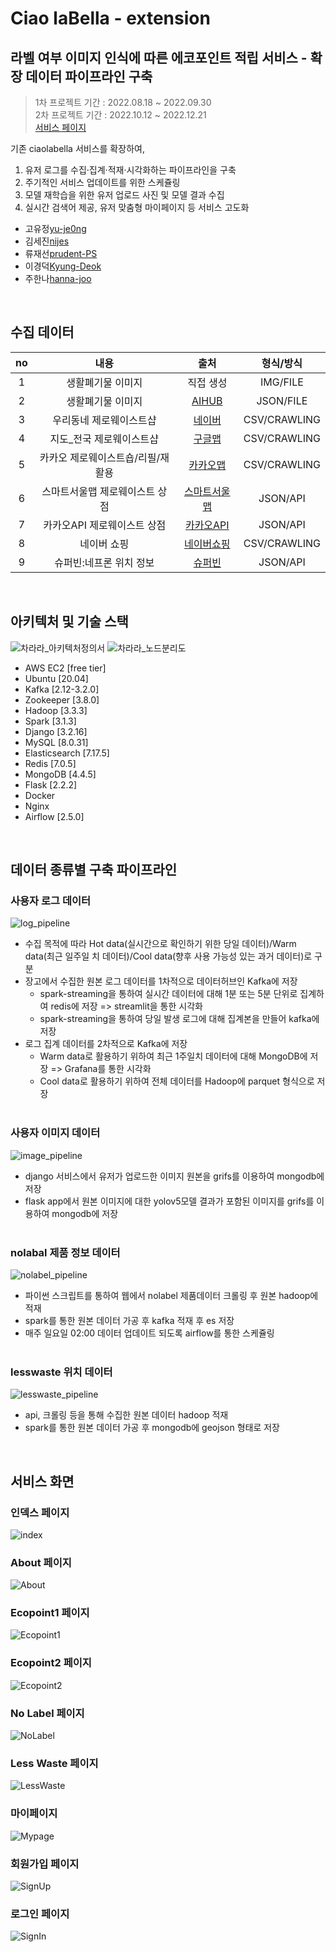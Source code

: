 # Ciao laBella - extension
## 라벨 여부 이미지 인식에 따른 에코포인트 적립 서비스 - 확장 데이터 파이프라인 구축
>1차 프로젝트 기간 : 2022.08.18 ~ 2022.09.30<br>
2차 프로젝트 기간 : 2022.10.12 ~ 2022.12.21<br>
[서비스 페이지](https://ciaoleblla.ga/)

기존 ciaolabella 서비스를 확장하여, 
1) 유저 로그를 수집·집계·적재·시각화하는 파이프라인을 구축 
2) 주기적인 서비스 업데이트를 위한 스케쥴링 
3) 모델 재학습을 위한 유저 업로드 사진 및 모델 결과 수집
4) 실시간 검색어 제공, 유저 맞춤형 마이페이지 등 서비스 고도화
* 고유정[yu-je0ng](https://github.com/yu-je0ng)
* 김세진[nijes](https://github.com/nijes)
* 류재선[prudent-PS](https://github.com/prudent-PS)
* 이경덕[Kyung-Deok](https://github.com/Kyung-Deok)
* 주한나[hanna-joo](https://github.com/hanna-joo)

<br>

## 수집 데이터
| no  |         내용         |        출처        |    형식/방식     |
|:---:|:------------------:|:----------------:|:------------:|
|  1  |     생활폐기물 이미지      |      직접 생성       |   IMG/FILE   |
|  2  |     생활폐기물 이미지      |  [AIHUB][AIHUB]  |  JSON/FILE   |
|  3  |    우리동네 제로웨이스트샵    |    [네이버][네이버]    |   CSV/CRAWLING   |
|  4  |   지도_전국 제로웨이스트샵    |    [구글맵][구글맵]    |   CSV/CRAWLING   |
|  5  | 카카오 제로웨이스트숍/리필/재활용 |   [카카오맵][카카오맵]   |   CSV/CRAWLING   |
|  6  |  스마트서울맵 제로웨이스트 상점  | [스마트서울맵][스마트서울맵] |   JSON/API   |
|  7  |  카카오API 제로웨이스트 상점  | [카카오API][카카오API] |   JSON/API   |
|  8  |       네이버 쇼핑       |  [네이버쇼핑][네이버쇼핑]  | CSV/CRAWLING |
|  9  |   슈퍼빈:네프론 위치 정보    |    [슈퍼빈][슈퍼빈]    |   JSON/API   |

[AIHUB]: https://www.aihub.or.kr/
[네이버]: https://www.naver.com/
[구글맵]: https://www.google.co.kr/maps
[카카오맵]: https://map.kakao.com/
[스마트서울맵]: https://map.seoul.go.kr/smgis2/
[카카오API]: https://developers.kakao.com/
[네이버쇼핑]: https://shopping.naver.com/home
[슈퍼빈]: https://www.superbin.co.kr/

<br>

## 아키텍처 및 기술 스택

![차라라_아키텍처정의서](https://img1.daumcdn.net/thumb/R1280x0/?scode=mtistory2&fname=https%3A%2F%2Fblog.kakaocdn.net%2Fdn%2FbnHN5A%2FbtrUceYxRKX%2FrdwbcF5K70ug4KLEQPmktk%2Fimg.png)
![차라라_노드분리도](https://img1.daumcdn.net/thumb/R1280x0/?scode=mtistory2&fname=https%3A%2F%2Fblog.kakaocdn.net%2Fdn%2FLzwYo%2FbtrUfr3FIzB%2FncVH8O47CWbZTETzEdAHU0%2Fimg.png)

* AWS EC2 [free tier]
* Ubuntu [20.04]
* Kafka [2.12-3.2.0]
* Zookeeper [3.8.0]
* Hadoop [3.3.3]
* Spark [3.1.3]
* Django [3.2.16]
* MySQL [8.0.31]
* Elasticsearch [7.17.5]
* Redis [7.0.5]
* MongoDB [4.4.5]
* Flask [2.2.2]
* Docker
* Nginx
* Airflow [2.5.0]

<br>

## 데이터 종류별 구축 파이프라인

### 사용자 로그 데이터
![log_pipeline](https://img1.daumcdn.net/thumb/R1280x0/?scode=mtistory2&fname=https%3A%2F%2Fblog.kakaocdn.net%2Fdn%2FbX4png%2FbtrUxdYLAle%2F8zh19fuY0isLKuS6jLpJak%2Fimg.png)
* 수집 목적에 따라 Hot data(실시간으로 확인하기 위한 당일 데이터)/Warm data(최근 일주일 치 데이터)/Cool data(향후 사용 가능성 있는 과거 데이터)로 구분
* 장고에서 수집한 원본 로그 데이터를 1차적으로 데이터허브인 Kafka에 저장
  * spark-streaming을 통하여 실시간 데이터에 대해 1분 또는 5분 단위로 집계하여 redis에 저장 => streamlit을 통한 시각화
  * spark-streaming을 통하여 당일 발생 로그에 대해 집계본을 만들어 kafka에 저장
* 로그 집계 데이터를 2차적으로 Kafka에 저장
  * Warm data로 활용하기 위하여 최근 1주일치 데이터에 대해 MongoDB에 저장 => Grafana를 통한 시각화
  * Cool data로 활용하기 위하여 전체 데이터를 Hadoop에 parquet 형식으로 저장
<br><br>
### 사용자 이미지 데이터
![image_pipeline](https://img1.daumcdn.net/thumb/R1280x0/?scode=mtistory2&fname=https%3A%2F%2Fblog.kakaocdn.net%2Fdn%2Fst5dt%2FbtrUxpLw4L5%2Fa1INFUKaCa7QmRt8XmBkJk%2Fimg.png)
* django 서비스에서 유저가 업로드한 이미지 원본을 grifs를 이용하여 mongodb에 저장
* flask app에서 원본 이미지에 대한 yolov5모델 결과가 포함된 이미지를 grifs를 이용하여 mongodb에 저장 
<br><br>
### nolabal 제품 정보 데이터
![nolabel_pipeline](https://img1.daumcdn.net/thumb/R1280x0/?scode=mtistory2&fname=https%3A%2F%2Fblog.kakaocdn.net%2Fdn%2Fddv8U1%2FbtrUuQpJIBP%2FIKPlXmd5VoZxjy5ESBq9B1%2Fimg.png)
* 파이썬 스크립트를 통하여 웹에서 nolabel 제품데이터 크롤링 후 원본 hadoop에 적재
* spark를 통한 원본 데이터 가공 후 kafka 적재 후 es 저장
* 매주 일요일 02:00 데이터 업데이트 되도록 airflow를 통한 스케쥴링
<br><br>
### lesswaste 위치 데이터
![lesswaste_pipeline](https://img1.daumcdn.net/thumb/R1280x0/?scode=mtistory2&fname=https%3A%2F%2Fblog.kakaocdn.net%2Fdn%2FbyN5bs%2FbtrUyhUcJJ0%2FkzZDrYU6EVSQQoa5LKWDB1%2Fimg.png)
* api, 크롤링 등을 통해 수집한 원본 데이터 hadoop 적재
* spark를 통한 원본 데이터 가공 후 mongodb에 geojson 형태로 저장

<br>

[//]: # ()
[//]: # (## 데이터 파이프라인 세부 기술)

[//]: # ()
[//]: # (### Kafka)

[//]: # ()
[//]: # (### Hadoop)

[//]: # ()
[//]: # (### Spark)

[//]: # ()
[//]: # (### ElasticSearch)

[//]: # ()
[//]: # (### Airflow)

[//]: # ()
[//]: # (### Redis)

[//]: # ()
[//]: # (### MongoDB)

[//]: # ()
[//]: # (### MySQL)

[//]: # ()
[//]: # (### Docker)

[//]: # ()
[//]: # (### Streamlit)

[//]: # ()
[//]: # (### Grafana)

[//]: # ()
[//]: # (<br>)

## 서비스 화면
### 인덱스 페이지
![index](https://img1.daumcdn.net/thumb/R1280x0/?scode=mtistory2&fname=https%3A%2F%2Fblog.kakaocdn.net%2Fdn%2FYUkFY%2FbtrUfbmCVv8%2F6gL7fLdgTH73ygvGvVWUnK%2Fimg.png)

### About 페이지
![About](https://img1.daumcdn.net/thumb/R1280x0/?scode=mtistory2&fname=https%3A%2F%2Fblog.kakaocdn.net%2Fdn%2FcmQZ58%2FbtrUzl25CIf%2FF2x66CpWPKg7bw0F45mbRk%2Fimg.png)

### Ecopoint1 페이지
![Ecopoint1](https://img1.daumcdn.net/thumb/R1280x0/?scode=mtistory2&fname=https%3A%2F%2Fblog.kakaocdn.net%2Fdn%2FWBCCL%2FbtrUxeQXxet%2F4MrkEniqZA7jbrJk3TP3e1%2Fimg.png)

### Ecopoint2 페이지
![Ecopoint2](https://img1.daumcdn.net/thumb/R1280x0/?scode=mtistory2&fname=https%3A%2F%2Fblog.kakaocdn.net%2Fdn%2FpLeNy%2FbtrUt25gkFq%2FTbj4o4yUfr9LKWQBs61WBK%2Fimg.png)

### No Label 페이지
![NoLabel](https://img1.daumcdn.net/thumb/R1280x0/?scode=mtistory2&fname=https%3A%2F%2Fblog.kakaocdn.net%2Fdn%2FcDON8h%2FbtrUzlINwqq%2FfZCTjOPQ7xKboUMdmyqHFk%2Fimg.png)

### Less Waste 페이지
![LessWaste](https://img1.daumcdn.net/thumb/R1280x0/?scode=mtistory2&fname=https%3A%2F%2Fblog.kakaocdn.net%2Fdn%2Fbxt71o%2FbtrUExBL38m%2FXGieoLXyooN407mZHJV2JK%2Fimg.png)

### 마이페이지
![Mypage](https://img1.daumcdn.net/thumb/R1280x0/?scode=mtistory2&fname=https%3A%2F%2Fblog.kakaocdn.net%2Fdn%2FbHRshn%2FbtrUBaAglcl%2Fiax4Tr9qUTTb49J1Komhzk%2Fimg.png)

### 회원가입 페이지
![SignUp](https://img1.daumcdn.net/thumb/R1280x0/?scode=mtistory2&fname=https%3A%2F%2Fblog.kakaocdn.net%2Fdn%2FXu8Ja%2FbtrUa25u90u%2FP5AHkpz1pAtB9ScT5im210%2Fimg.png)

### 로그인 페이지
![SignIn](https://img1.daumcdn.net/thumb/R1280x0/?scode=mtistory2&fname=https%3A%2F%2Fblog.kakaocdn.net%2Fdn%2FYKE0k%2FbtrUuhHFrhk%2FzTyaKCh9ZYXay9hAsx9LhK%2Fimg.png)